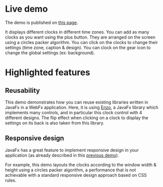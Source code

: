 # Live demo

The demo is published on [this page][demo-live-link].

It displays different clocks in different time zones.
You can add as many clocks as you want using the plus button.
They are arranged on the screen using a circles packer algorithm. 
You can click on the clocks to change their settings (time zone, caption & design).
You can clock on the gear icon to change the global settings (ex: background).

# Highlighted features

## Reusability

This demo demonstrates how you can reuse existing libraries written in JavaFx in a WebFx application.
Here, it is using [Enzo][hansolo-enzo-link], a JavaFx library which implements many controls, and in particular this clock control with 4 different designs.
The flip effect when clicking on a clock to display the settings on its back is also taken from this library.

## Responsive design

JavaFx has a great feature to implement responsive design in your application (as already described in this [previous demo][demo-responsive-link]).

For example, this demo layouts the clocks according to the window width & height using a circles packer algorithm,
a performance that is not achievable with a standard responsive design approach based on CSS rules. 

[demo-live-link]: https://enzoclocks.webfx.dev
[demo-source-link]: https://github.com/webfx-project/webfx/blob/master/webfx-demos/webfx-demo-enzoclocks/webfx-demo-enzoclocks-application/src/main/java/webfx/demo/enzoclocks/EnzoClocksApplication.java
[hansolo-enzo-link]: https://bitbucket.org/hansolo/enzo/src
[demo-responsive-link]: https://github.com/webfx-project/webfx-demo-tallycounter#responsive-design